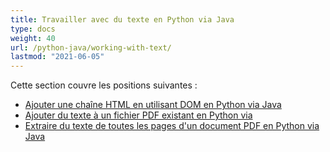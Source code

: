 ```yaml
---
title: Travailler avec du texte en Python via Java
type: docs
weight: 40
url: /python-java/working-with-text/
lastmod: "2021-06-05"
---
```


Cette section couvre les positions suivantes :

- [Ajouter une chaîne HTML en utilisant DOM en Python via Java](/pdf/python-java/add-html-string-using-dom-in-python/)
- [Ajouter du texte à un fichier PDF existant en Python via](/pdf/python-java/add-text-to-an-existing-pdf-file-in-python/)
- [Extraire du texte de toutes les pages d'un document PDF en Python via Java](/pdf/python-java/extract-text-from-all-the-pages-of-a-pdf-document-in-python/)